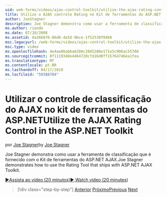 ```yaml
---
uid: web-forms/videos/ajax-control-toolkit/utilize-the-ajax-rating-control-in-the-aspnet-toolkit
title: Utilize o AJAX controle Rating no Kit de ferramentas do ASP.NET | Microsoft Docs
author: JoeStagner
description: Joe Stagner demonstra como usar a ferramenta de classificação que é fornecido com o Kit de ferramentas do ASP.NET AJAX.
ms.author: riande
ms.date: 07/10/2008
ms.assetid: da366876-06d8-4a5d-9bce-1f52530f04b0
msc.legacyurl: /web-forms/videos/ajax-control-toolkit/utilize-the-ajax-rating-control-in-the-aspnet-toolkit
msc.type: video
ms.openlocfilehash: 4e4ae06ab6a6208c20d5206e171e5c906ac55708
ms.sourcegitcommit: 0f1119340e4464720cfd16d0ff15764746ea1fea
ms.translationtype: MT
ms.contentlocale: pt-BR
ms.lasthandoff: 04/17/2019
ms.locfileid: "59388784"
---
```

# <a name="utilize-the-ajax-rating-control-in-the-aspnet-toolkit"></a><span data-ttu-id="2fb6b-103">Utilizar o controle de classificação do AJAX no kit de ferramentas do ASP.NET</span><span class="sxs-lookup"><span data-stu-id="2fb6b-103">Utilize the AJAX Rating Control in the ASP.NET Toolkit</span></span>

<span data-ttu-id="2fb6b-104">por [Joe Stagner](https://github.com/JoeStagner)</span><span class="sxs-lookup"><span data-stu-id="2fb6b-104">by [Joe Stagner](https://github.com/JoeStagner)</span></span>

<span data-ttu-id="2fb6b-105">Joe Stagner demonstra como usar a ferramenta de classificação que é fornecido com o Kit de ferramentas do ASP.NET AJAX.</span><span class="sxs-lookup"><span data-stu-id="2fb6b-105">Joe Stagner demonstrates how to use the Rating Tool that ships with ASP.NET AJAX Toolkit.</span></span>

[<span data-ttu-id="2fb6b-106">&#9654;Assista ao vídeo (20 minutos)</span><span class="sxs-lookup"><span data-stu-id="2fb6b-106">&#9654; Watch video (20 minutes)</span></span>](https://channel9.msdn.com/Blogs/ASP-NET-Site-Videos/utilize-the-ajax-rating-control-in-the-aspnet-toolkit)

> [!div class="step-by-step"]
> <span data-ttu-id="2fb6b-107">[Anterior](how-do-i-the-ajax-toolkit-reorder-control.md)
> [Próximo](control-extenders.md)</span><span class="sxs-lookup"><span data-stu-id="2fb6b-107">[Previous](how-do-i-the-ajax-toolkit-reorder-control.md)
[Next](control-extenders.md)</span></span>

